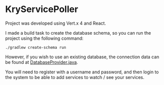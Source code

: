# KryServicePoller

Project was developed using Vert.x 4 and React.

I made a build task to create the database schema, so you can run the project using the following command:

```
./gradlew create-schema run
```

However, if you wish to use an existing database, the connection data can be found at [DatabaseProvider.java](src/main/java/se/kry/poller/DatabaseProvider.java).

You will need to register with a username and password, and then login to the system to be able to add services to watch / see your services.
